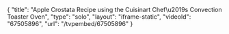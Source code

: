 {
    "title": "Apple Crostata Recipe using the Cuisinart Chef\u2019s Convection Toaster Oven",
    "type": "solo",
    "layout": "iframe-static",
    "videoId": "67505896",
    "url": "\/tvpembed\/67505896"
}